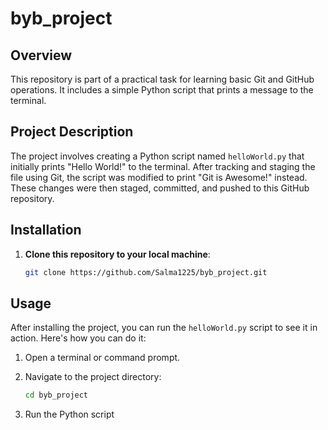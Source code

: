 # byb_project

## Overview
This repository is part of a practical task for learning basic Git and GitHub operations. It includes a simple Python script that prints a message to the terminal.

## Project Description
The project involves creating a Python script named `helloWorld.py` that initially prints "Hello World!" to the terminal. After tracking and staging the file using Git, the script was modified to print "Git is Awesome!" instead. These changes were then staged, committed, and pushed to this GitHub repository.

## Installation
1. **Clone this repository to your local machine**:
    ```bash
    git clone https://github.com/Salma1225/byb_project.git
    ```
## Usage

After installing the project, you can run the `helloWorld.py` script to see it in action. Here's how you can do it:

1. Open a terminal or command prompt.

2. Navigate to the project directory:
   ```bash
   cd byb_project
3. Run the Python script
